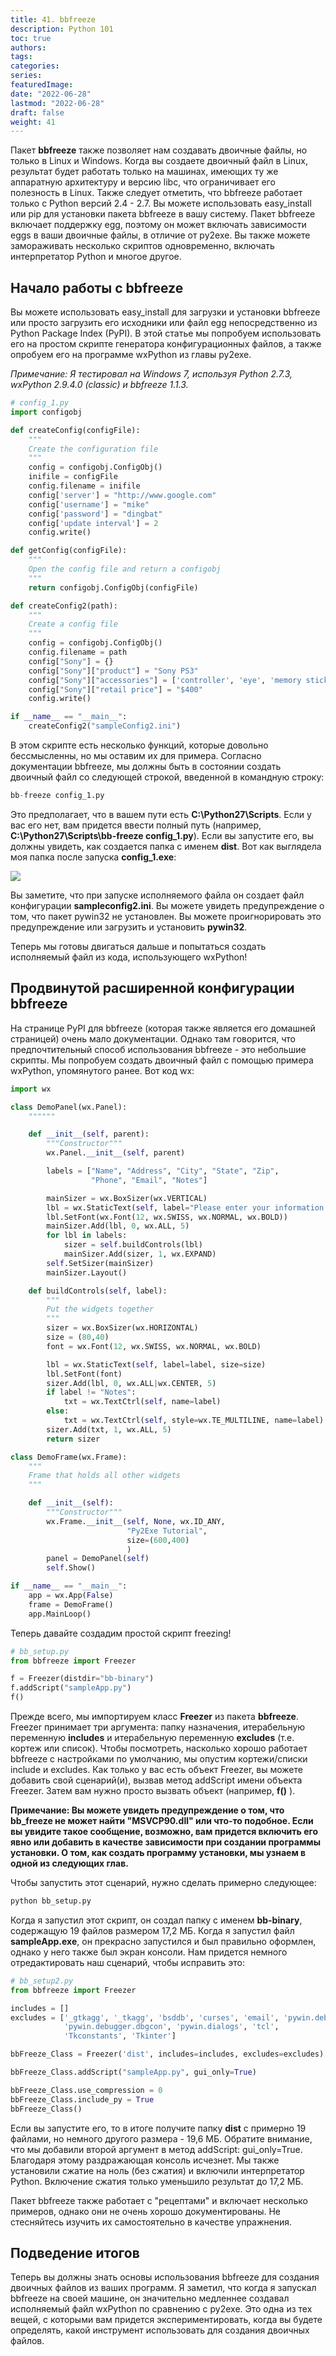 ```yaml
---
title: 41. bbfreeze
description: Python 101
toc: true
authors:
tags:
categories:
series:
featuredImage:
date: "2022-06-28"
lastmod: "2022-06-28"
draft: false
weight: 41
---
```


Пакет **bbfreeze** также позволяет нам создавать двоичные файлы, но только в Linux и Windows. Когда вы создаете двоичный файл в Linux, результат будет работать только на машинах, имеющих ту же аппаратную архитектуру и версию libc, что ограничивает его полезность в Linux. Также следует отметить, что bbfreeze работает только с Python версий 2.4 - 2.7. Вы можете использовать easy_install или pip для установки пакета bbfreeze в вашу систему. Пакет bbfreeze включает поддержку egg, поэтому он может включать зависимости eggs в ваши двоичные файлы, в отличие от py2exe. Вы также можете замораживать несколько скриптов одновременно, включать интерпретатор Python и многое другое.

## Начало работы с bbfreeze

Вы можете использовать easy_install для загрузки и установки bbfreeze или просто загрузить его исходники или файл egg непосредственно из Python Package Index (PyPI). В этой статье мы попробуем использовать его на простом скрипте генератора конфигурационных файлов, а также опробуем его на программе wxPython из главы py2exe.

*Примечание: Я тестировал на Windows 7, используя Python 2.7.3, wxPython 2.9.4.0 (classic) и bbfreeze 1.1.3.*

```python
# config_1.py
import configobj

def createConfig(configFile):
    """
    Create the configuration file
    """
    config = configobj.ConfigObj()
    inifile = configFile
    config.filename = inifile
    config['server'] = "http://www.google.com"
    config['username'] = "mike"
    config['password'] = "dingbat"
    config['update interval'] = 2
    config.write()

def getConfig(configFile):
    """
    Open the config file and return a configobj
    """
    return configobj.ConfigObj(configFile)

def createConfig2(path):
    """
    Create a config file
    """
    config = configobj.ConfigObj()
    config.filename = path
    config["Sony"] = {}
    config["Sony"]["product"] = "Sony PS3"
    config["Sony"]["accessories"] = ['controller', 'eye', 'memory stick']
    config["Sony"]["retail price"] = "$400"
    config.write()

if __name__ == "__main__":
    createConfig2("sampleConfig2.ini")
```

В этом скрипте есть несколько функций, которые довольно бессмысленны, но мы оставим их для примера. Согласно документации bbfreeze, мы должны быть в состоянии создать двоичный файл со следующей строкой, введенной в командную строку:

```python
bb-freeze config_1.py
```

Это предполагает, что в вашем пути есть **C:\Python27\Scripts**. Если у вас его нет, вам придется ввести полный путь (например, **C:\Python27\Scripts\bb-freeze config_1.py**). Если вы запустите его, вы должны увидеть, как создается папка с именем **dist**. Вот как выглядела моя папка после запуска **config_1.exe**:

![](../img/bb_config.jpg)

Вы заметите, что при запуске исполняемого файла он создает файл конфигурации **sampleconfig2.ini**. Вы можете увидеть предупреждение о том, что пакет pywin32 не установлен. Вы можете проигнорировать это предупреждение или загрузить и установить **pywin32**.

Теперь мы готовы двигаться дальше и попытаться создать исполняемый файл из кода, использующего wxPython!

## Продвинутой расширенной конфигурации bbfreeze

На странице PyPI для bbfreeze (которая также является его домашней страницей) очень мало документации. Однако там говорится, что предпочтительный способ использования bbfreeze - это небольшие скрипты. Мы попробуем создать двоичный файл с помощью примера wxPython, упомянутого ранее. Вот код wx:

```python
import wx

class DemoPanel(wx.Panel):
    """"""

    def __init__(self, parent):
        """Constructor"""
        wx.Panel.__init__(self, parent)

        labels = ["Name", "Address", "City", "State", "Zip",
                  "Phone", "Email", "Notes"]

        mainSizer = wx.BoxSizer(wx.VERTICAL)
        lbl = wx.StaticText(self, label="Please enter your information here:")
        lbl.SetFont(wx.Font(12, wx.SWISS, wx.NORMAL, wx.BOLD))
        mainSizer.Add(lbl, 0, wx.ALL, 5)
        for lbl in labels:
            sizer = self.buildControls(lbl)
            mainSizer.Add(sizer, 1, wx.EXPAND)
        self.SetSizer(mainSizer)
        mainSizer.Layout()

    def buildControls(self, label):
        """
        Put the widgets together
        """
        sizer = wx.BoxSizer(wx.HORIZONTAL)
        size = (80,40)
        font = wx.Font(12, wx.SWISS, wx.NORMAL, wx.BOLD)

        lbl = wx.StaticText(self, label=label, size=size)
        lbl.SetFont(font)
        sizer.Add(lbl, 0, wx.ALL|wx.CENTER, 5)
        if label != "Notes":
            txt = wx.TextCtrl(self, name=label)
        else:
            txt = wx.TextCtrl(self, style=wx.TE_MULTILINE, name=label)
        sizer.Add(txt, 1, wx.ALL, 5)
        return sizer

class DemoFrame(wx.Frame):
    """
    Frame that holds all other widgets
    """

    def __init__(self):
        """Constructor"""
        wx.Frame.__init__(self, None, wx.ID_ANY,
                          "Py2Exe Tutorial",
                          size=(600,400)
                          )
        panel = DemoPanel(self)
        self.Show()

if __name__ == "__main__":
    app = wx.App(False)
    frame = DemoFrame()
    app.MainLoop()
```

Теперь давайте создадим простой скрипт freezing!

```python
# bb_setup.py
from bbfreeze import Freezer

f = Freezer(distdir="bb-binary")
f.addScript("sampleApp.py")
f()
```

Прежде всего, мы импортируем класс **Freezer** из пакета **bbfreeze**. Freezer принимает три аргумента: папку назначения, итерабельную переменную **includes** и итерабельную переменную **excludes** (т.е. кортеж или список). Чтобы посмотреть, насколько хорошо работает bbfreeze с настройками по умолчанию, мы опустим кортежи/списки include и excludes. Как только у вас есть объект Freezer, вы можете добавить свой сценарий(и), вызвав метод addScript имени объекта Freezer. Затем вам нужно просто вызвать объект (например, **f()** ).

**Примечание: Вы можете увидеть предупреждение о том, что bb_freeze не может найти "MSVCP90.dll" или что-то подобное. Если вы увидите такое сообщение, возможно, вам придется включить его явно или добавить в качестве зависимости при создании программы установки. О том, как создать программу установки, мы узнаем в одной из следующих глав.**

Чтобы запустить этот сценарий, нужно сделать примерно следующее:

```python
python bb_setup.py
```

Когда я запустил этот скрипт, он создал папку с именем **bb-binary**, содержащую 19 файлов размером 17,2 МБ. Когда я запустил файл **sampleApp.exe**, он прекрасно запустился и был правильно оформлен, однако у него также был экран консоли. Нам придется немного отредактировать наш сценарий, чтобы исправить это:

```python
# bb_setup2.py
from bbfreeze import Freezer

includes = []
excludes = ['_gtkagg', '_tkagg', 'bsddb', 'curses', 'email', 'pywin.debugger',
            'pywin.debugger.dbgcon', 'pywin.dialogs', 'tcl',
            'Tkconstants', 'Tkinter']

bbFreeze_Class = Freezer('dist', includes=includes, excludes=excludes)

bbFreeze_Class.addScript("sampleApp.py", gui_only=True)

bbFreeze_Class.use_compression = 0
bbFreeze_Class.include_py = True
bbFreeze_Class()
```

Если вы запустите его, то в итоге получите папку **dist** с примерно 19 файлами, но немного другого размера - 19,6 МБ. Обратите внимание, что мы добавили второй аргумент в метод addScript: gui_only=True. Благодаря этому раздражающая консоль исчезнет. Мы также установили сжатие на ноль (без сжатия) и включили интерпретатор Python. Включение сжатия только уменьшило результат до 17,2 МБ.

Пакет bbfreeze также работает с "рецептами" и включает несколько примеров, однако они не очень хорошо документированы. Не стесняйтесь изучить их самостоятельно в качестве упражнения.

## Подведение итогов

Теперь вы должны знать основы использования bbfreeze для создания двоичных файлов из ваших программ. Я заметил, что когда я запускал bbfreeze на своей машине, он значительно медленнее создавал исполняемый файл wxPython по сравнению с py2exe. Это одна из тех вещей, с которыми вам придется экспериментировать, когда вы будете определять, какой инструмент использовать для создания двоичных файлов.
